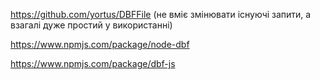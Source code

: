 https://github.com/yortus/DBFFile (не вміє змінювати існуючі запити, а взагалі дуже простий у використанні)

https://www.npmjs.com/package/node-dbf 

https://www.npmjs.com/package/dbf-js